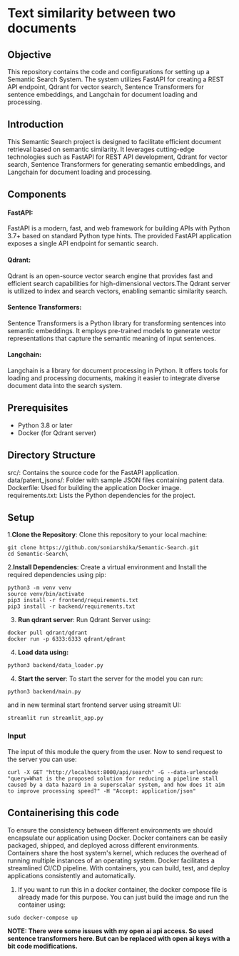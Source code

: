 # Text similarity between two documents

## Objective
This repository contains the code and configurations for setting up a Semantic Search System. The system utilizes FastAPI for creating a REST API endpoint, Qdrant for vector search, Sentence Transformers for sentence embeddings, and Langchain for document loading and processing.

## Introduction
This Semantic Search project is designed to facilitate efficient document retrieval based on semantic similarity. It leverages cutting-edge technologies such as FastAPI for REST API development, Qdrant for vector search, Sentence Transformers for generating semantic embeddings, and Langchain for document loading and processing.

## Components

#### FastAPI:

FastAPI is a modern, fast, and web framework for building APIs with Python 3.7+ based on standard Python type hints. The provided FastAPI application exposes a single API endpoint for semantic search.


#### Qdrant:

Qdrant is an open-source vector search engine that provides fast and efficient search capabilities for high-dimensional vectors.The Qdrant server is utilized to index and search vectors, enabling semantic similarity search.


#### Sentence Transformers:

Sentence Transformers is a Python library for transforming sentences into semantic embeddings.
It employs pre-trained models to generate vector representations that capture the semantic meaning of input sentences.


#### Langchain:

Langchain is a library for document processing in Python. It offers tools for loading and processing documents, making it easier to integrate diverse document data into the search system.


## Prerequisites
- Python 3.8 or later
- Docker (for Qdrant server)


## Directory Structure

src/: Contains the source code for the FastAPI application.
data/patent_jsons/: Folder with sample JSON files containing patent data.
Dockerfile: Used for building the application Docker image.
requirements.txt: Lists the Python dependencies for the project.


## Setup

1.**Clone the Repository**: Clone this repository to your local machine:

```
git clone https://github.com/soniarshika/Semantic-Search.git
cd Semantic-Search\
```

2.**Install Dependencies**: Create a virtual environment and Install the required dependencies using pip:

```
python3 -m venv venv
source venv/bin/activate
pip3 install -r frontend/requirements.txt
pip3 install -r backend/requirements.txt
```

3. **Run qdrant server**: Run Qdrant Server using:

```
docker pull qdrant/qdrant
docker run -p 6333:6333 qdrant/qdrant
```

4. **Load data using:**

```python3 backend/data_loader.py```


4. **Start the server**: To start the server for the model you can run:

```python3 backend/main.py```

and in new terminal start frontend server using streamlt UI:

```streamlit run streamlit_app.py```


### Input
The  input of this module the query from the user. Now to send request to the server you can use:

```
curl -X GET "http://localhost:8000/api/search" -G --data-urlencode "query=What is the proposed solution for reducing a pipeline stall caused by a data hazard in a superscalar system, and how does it aim to improve processing speed?" -H "Accept: application/json"
```



## Containerising this code

To ensure the consistency between different environments we should encapsulate our application using Docker. Docker containers can be easily packaged, shipped, and deployed across different environments. Containers share the host system's kernel, which reduces the overhead of running multiple instances of an operating system. Docker facilitates a streamlined CI/CD pipeline. With containers, you can build, test, and deploy applications consistently and automatically. 

1. If you want to run this in a docker container, the docker compose file is already made for this purpose. You can just build the image and run the container using:

```
sudo docker-compose up 
```


**NOTE: There were some issues with my open ai api access. So used sentence transformers here. But can be replaced with open ai keys with a bit code modifications.**